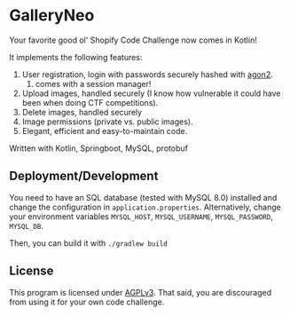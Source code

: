 # GalleryNeo

Your favorite good ol' Shopify Code Challenge now comes in Kotlin!

It implements the following features:
1. User registration, login with passwords securely hashed with [agon2](https://en.wikipedia.org/wiki/Argon2).
    1. comes with a session manager!
2. Upload images, handled securely (I know how vulnerable it could have been when doing CTF competitions).
3. Delete images, handled securely
4. Image permissions (private vs. public images).
5. Elegant, efficient and easy-to-maintain code.

Written with Kotlin, Springboot, MySQL, protobuf

## Deployment/Development

You need to have an SQL database (tested with MySQL 8.0) installed and change the configuration in `application.properties`.
Alternatively, change your environment variables `MYSQL_HOST`, `MYSQL_USERNAME`, `MYSQL_PASSWORD`, `MYSQL_DB`.

Then, you can build it with `./gradlew build`

## License

This program is licensed under [AGPLv3](https://github.com/harrynull/GalleryNeo/blob/master/LICENSE).
That said, you are discouraged from using it for your own code challenge.
